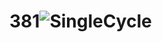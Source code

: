 # 381![SingleCycle](https://user-images.githubusercontent.com/57072119/155597899-eaf5358f-1bd7-4f11-8a5b-97e9f723bd46.jpg)
